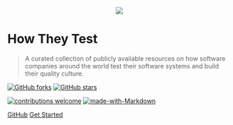 <p align="center">
 <img src="https://github.com/abhivaikar/howtheytest/blob/master/howtheytest-banner-transparent.png?raw=true" style="max-width:60%"/>
</p>

# How They Test
> A curated collection of publicly available resources on how software companies around the world test their software systems and build their quality culture.

[![GitHub forks](https://img.shields.io/github/forks/abhivaikar/howtheytest.svg?style=social&label=Fork&maxAge=2592000)](https://gitHub.com/abhivaikar/howtheytest/network/) [![GitHub stars](https://img.shields.io/github/stars/abhivaikar/howtheytest.svg?style=social&label=Star&maxAge=2592000)](https://GitHub.com/abhivaikar/howtheytest/stargazers/)

[![contributions welcome](https://img.shields.io/badge/contributions-welcome-brightgreen.svg?style=flat)](http://makeapullrequest.com) [![made-with-Markdown](https://img.shields.io/badge/Made%20with-Markdown-1f425f.svg)](http://commonmark.org)

[GitHub](https://github.com/abhivaikar/howtheytest/)
[Get Started](#Foreword)
